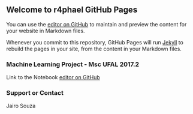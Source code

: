 ## Welcome to r4phael GitHub Pages

You can use the [editor on GitHub](https://github.com/r4phael/r4phael.github.io/edit/master/index.md) to maintain and preview the content for your website in Markdown files.

Whenever you commit to this repository, GitHub Pages will run [Jekyll](https://jekyllrb.com/) to rebuild the pages in your site, from the content in your Markdown files.

### Machine Learning Project - Msc UFAL 2017.2

Link to the Notebook [editor on GitHub](https://github.com/r4phael/r4phael.github.io/Notebooks/RNotebook_mlufal201702.nb.html)

### Support or Contact
Jairo Souza
